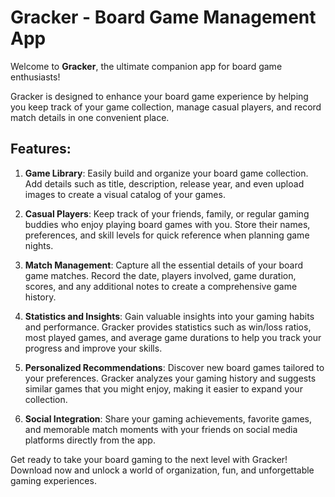 # Gracker - Board Game Management App

Welcome to **Gracker**, the ultimate companion app for board game enthusiasts!

Gracker is designed to enhance your board game experience by helping you keep track of your game collection, manage casual players, and record match details in one convenient place.

## Features:

1. **Game Library**: Easily build and organize your board game collection. Add details such as title, description, release year, and even upload images to create a visual catalog of your games.

2. **Casual Players**: Keep track of your friends, family, or regular gaming buddies who enjoy playing board games with you. Store their names, preferences, and skill levels for quick reference when planning game nights.

3. **Match Management**: Capture all the essential details of your board game matches. Record the date, players involved, game duration, scores, and any additional notes to create a comprehensive game history.

4. **Statistics and Insights**: Gain valuable insights into your gaming habits and performance. Gracker provides statistics such as win/loss ratios, most played games, and average game durations to help you track your progress and improve your skills.

5. **Personalized Recommendations**: Discover new board games tailored to your preferences. Gracker analyzes your gaming history and suggests similar games that you might enjoy, making it easier to expand your collection.

6. **Social Integration**: Share your gaming achievements, favorite games, and memorable match moments with your friends on social media platforms directly from the app.

Get ready to take your board gaming to the next level with Gracker! Download now and unlock a world of organization, fun, and unforgettable gaming experiences.
